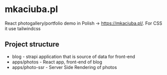 # mkaciuba.pl

React photogallery/portfolio demo in Polish -> https://mkaciuba.pl/. For CSS it use tailwindcss


## Project structure

* blog - strapi application that is source of data for front-end 
* apps/photos - React app, front-end of blog
* apps/photo-ssr - Server Side Rendering of photos



